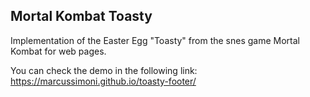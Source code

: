 ## Mortal Kombat Toasty

Implementation of the Easter Egg "Toasty" from the snes game Mortal Kombat for web pages. 

You can check the demo in the following link: https://marcussimoni.github.io/toasty-footer/
